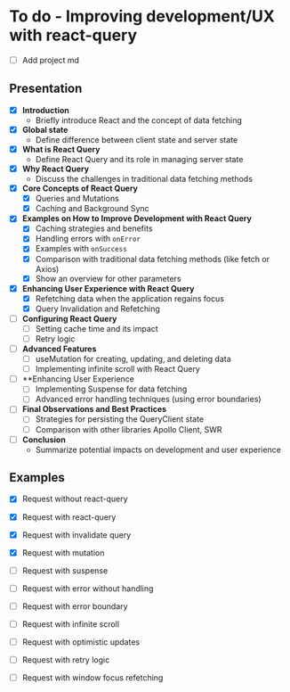 # To do - Improving development/UX with react-query

- [ ] Add project md

## Presentation

- [x] **Introduction**
    - Briefly introduce React and the concept of data fetching
- [x] **Global state**
    - Define difference between client state and server state
- [x] **What is React Query**
    - Define React Query and its role in managing server state
- [x] **Why React Query**
    - Discuss the challenges in traditional data fetching methods
- [x] **Core Concepts of React Query**
    - [x] Queries and Mutations
    - [x] Caching and Background Sync
- [x] **Examples on How to Improve Development with React Query**
    - [x] Caching strategies and benefits
    - [x] Handling errors with `onError`
    - [x] Examples with `onSuccess`
    - [x] Comparison with traditional data fetching methods (like fetch or Axios)
    - [x] Show an overview for other parameters
- [x] **Enhancing User Experience with React Query**
    - [x] Refetching data when the application regains focus
    - [x] Query Invalidation and Refetching
- [ ] **Configuring React Query**
    - [ ] Setting cache time and its impact
    - [ ] Retry logic
- [ ] **Advanced Features**
    - [ ] useMutation for creating, updating, and deleting data
    - [ ] Implementing infinite scroll with React Query
- [ ] **Enhancing User Experience
    - [ ] Implementing Suspense for data fetching
    - [ ] Advanced error handling techniques (using error boundaries)
- [ ] **Final Observations and Best Practices**
    - [ ] Strategies for persisting the QueryClient state
    - [ ] Comparison with other libraries Apollo Client, SWR
- [ ] **Conclusion**
    - Summarize potential impacts on development and user experience

## Examples

- [x] Request without react-query
- [x] Request with react-query
- [x] Request with invalidate query
- [x] Request with mutation
- [ ] Request with suspense
- [ ] Request with error without handling
- [ ] Request with error boundary
- [ ] Request with infinite scroll
- [ ] Request with optimistic updates
- [ ] Request with retry logic
- [ ] Request with window focus refetching



